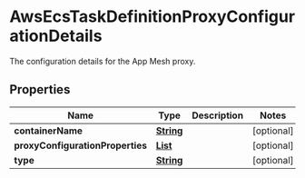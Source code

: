 

# AwsEcsTaskDefinitionProxyConfigurationDetails

The configuration details for the App Mesh proxy.

## Properties

| Name | Type | Description | Notes |
|------------ | ------------- | ------------- | -------------|
|**containerName** | [**String**](String.md) |  |  [optional] |
|**proxyConfigurationProperties** | [**List**](List.md) |  |  [optional] |
|**type** | [**String**](String.md) |  |  [optional] |




